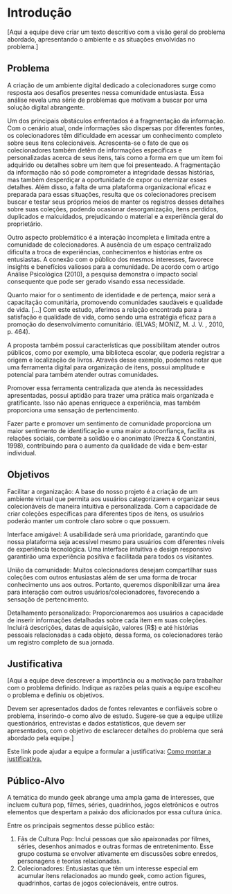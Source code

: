# Introdução

[Aqui a equipe deve criar um texto descritivo com a visão geral do problema abordado, apresentando o ambiente e as situações envolvidas no problema.]

## Problema

   A criação de um ambiente digital dedicado a colecionadores surge como resposta aos desafios presentes nessa comunidade entusiasta. Essa análise revela uma série de problemas que motivam a buscar por uma solução digital abrangente.  

   Um dos principais obstáculos enfrentados é a fragmentação da informação. Com o cenário atual, onde informações são dispersas por diferentes fontes, os colecionadores têm dificuldade em acessar um conhecimento completo sobre seus itens colecionáveis. Acrescenta-se o fato de que os colecionadores também detêm de informações específicas e personalizadas acerca de seus itens, tais como a forma em que um item foi adquirido ou detalhes sobre um item que foi presenteado. A fragmentação da informação não só pode comprometer a integridade dessas histórias, mas também desperdiçar a oportunidade de expor ou eternizar esses detalhes. Além disso, a falta de uma plataforma organizacional eficaz e preparada para essas situações, resulta que os colecionadores precisem buscar e testar seus próprios meios de manter os registros desses detalhes sobre suas coleções, podendo ocasionar desorganização, itens perdidos, duplicados e malcuidados, prejudicando o material e a experiência geral do proprietário. 

   Outro aspecto problemático é a interação incompleta e limitada entre a comunidade de colecionadores. A ausência de um espaço centralizado dificulta a troca de experiências, conhecimentos e histórias entre os entusiastas. A conexão com o público dos mesmos interesses, favorece insights e benefícios valiosos para a comunidade. De acordo com o artigo Análise Psicológica (2010), a pesquisa demonstra o impacto social consequente que pode ser gerado visando essa necessidade. 

   Quanto maior for o sentimento de identidade e de pertença, maior será a capacitação comunitária, promovendo comunidades saudáveis e qualidade de vida. [...] Com este estudo, aferimos a relação encontrada para a satisfação e qualidade de vida, como sendo uma estratégia eficaz para a promoção do desenvolvimento comunitário. (ELVAS; MONIZ, M. J. V. , 2010, p. 464). 

   A proposta também possui características que possibilitam atender outros públicos, como por exemplo, uma biblioteca escolar, que poderia registrar a origem e localização de livros. Através desse exemplo, podemos notar que uma ferramenta digital para organização de itens, possui amplitude e potencial para também atender outras comunidades. 

   Promover essa ferramenta centralizada que atenda às necessidades apresentadas, possui aptidão para trazer uma prática mais organizada e gratificante. Isso não apenas enriquece a experiência, mas também proporciona uma sensação de pertencimento.  

   Fazer parte e promover um sentimento de comunidade proporciona um maior sentimento de identificação e uma maior autoconfiança, facilita as relações sociais, combate a solidão e o anonimato (Prezza & Constantini, 1998), contribuindo para o aumento da qualidade de vida e bem-estar individual. 

## Objetivos

Facilitar a organização: A base do nosso projeto é a criação de um ambiente virtual que permita aos usuários categorizarem e organizar seus colecionáveis de maneira intuitiva e personalizada. Com a capacidade de criar coleções específicas para diferentes tipos de itens, os usuários poderão manter um controle claro sobre o que possuem. 

Interface amigável: A usabilidade será uma prioridade, garantindo que nossa plataforma seja acessível mesmo para usuários com diferentes níveis de experiência tecnológica. Uma interface intuitiva e design responsivo garantirão uma experiência positiva e facilitada para todos os visitantes. 

União da comunidade: Muitos colecionadores desejam compartilhar suas coleções com outros entusiastas além de ser uma forma de trocar conhecimento uns aos outros. Portanto, queremos disponibilizar uma área para interação com outros usuários/colecionadores, favorecendo a sensação de pertencimento. 

Detalhamento personalizado: Proporcionaremos aos usuários a capacidade de inserir informações detalhadas sobre cada item em suas coleções. Incluirá descrições, datas de aquisição, valores (R$) e até histórias pessoais relacionadas a cada objeto, dessa forma, os colecionadores terão um registro completo de sua jornada. 

## Justificativa

[Aqui a equipe deve descrever a importância ou a motivação para trabalhar com o problema definido. Indique as razões pelas quais a equipe escolheu o problema e definiu os objetivos.

Devem ser apresentados dados de fontes relevantes e confiáveis sobre o problema, inserindo-o como alvo de estudo. Sugere-se que a equipe utilize questionários, entrevistas e dados estatísticos, que devem ser apresentados, com o objetivo de esclarecer detalhes do problema que será abordado pela equipe.]

Este link pode ajudar a equipe a formular a justificativa: [Como montar a justificativa.](https://guiadamonografia.com.br/como-montar-justificativa-do-tcc/)

## Público-Alvo

A temática do mundo geek abrange uma ampla gama de interesses, que incluem cultura pop, filmes, séries, quadrinhos, jogos eletrônicos e outros elementos que despertam a paixão dos aficionados por essa cultura única.  

Entre os principais segmentos desse público estão:
 
1. Fãs de Cultura Pop: Inclui pessoas que são apaixonadas por filmes, séries, desenhos animados e outras formas de entretenimento. Esse grupo costuma se envolver ativamente em discussões sobre enredos, personagens e teorias relacionadas. 
2. Colecionadores: Entusiastas que têm um interesse especial em acumular itens relacionados ao mundo geek, como action figures, quadrinhos, cartas de jogos colecionáveis, entre outros. 
